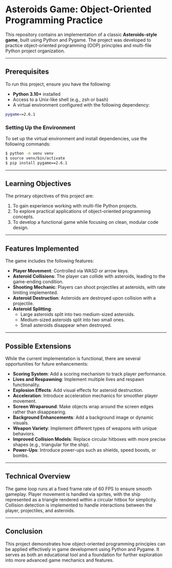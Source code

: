 # Asteroids Game: Object-Oriented Programming Practice

This repository contains an implementation of a classic **Asteroids-style game**, built using Python and Pygame. The project was developed to practice object-oriented programming (OOP) principles and multi-file Python project organization.

---

## Prerequisites

To run this project, ensure you have the following:
- **Python 3.10+** installed
- Access to a Unix-like shell (e.g., zsh or bash)
- A virtual environment configured with the following dependency:
  
```bash
pygame==2.6.1
```

### Setting Up the Environment

To set up the virtual environment and install dependencies, use the following commands:
```bash
$ python -m venv venv
$ source venv/bin/activate
$ pip install pygame==2.6.1
```

---

## Learning Objectives

The primary objectives of this project are:
1. To gain experience working with multi-file Python projects.
2. To explore practical applications of object-oriented programming concepts.
3. To develop a functional game while focusing on clean, modular code design.

---

## Features Implemented

The game includes the following features:
- **Player Movement**: Controlled via WASD or arrow keys.
- **Asteroid Collisions**: The player can collide with asteroids, leading to the game-ending condition.
- **Shooting Mechanic**: Players can shoot projectiles at asteroids, with rate limiting implemented.
- **Asteroid Destruction**: Asteroids are destroyed upon collision with a projectile.
- **Asteroid Splitting**:
  - Large asteroids split into two medium-sized asteroids.
  - Medium-sized asteroids split into two small ones.
  - Small asteroids disappear when destroyed.

---

## Possible Extensions

While the current implementation is functional, there are several opportunities for future enhancements:
- **Scoring System**: Add a scoring mechanism to track player performance.
- **Lives and Respawning**: Implement multiple lives and respawn functionality.
- **Explosion Effects**: Add visual effects for asteroid destruction.
- **Acceleration**: Introduce acceleration mechanics for smoother player movement.
- **Screen Wraparound**: Make objects wrap around the screen edges rather than disappearing.
- **Background Enhancements**: Add a background image or dynamic visuals.
- **Weapon Variety**: Implement different types of weapons with unique behaviors.
- **Improved Collision Models**: Replace circular hitboxes with more precise shapes (e.g., triangular for the ship).
- **Power-Ups**: Introduce power-ups such as shields, speed boosts, or bombs.

---

## Technical Overview

The game loop runs at a fixed frame rate of 60 FPS to ensure smooth gameplay. Player movement is handled via sprites, with the ship represented as a triangle rendered within a circular hitbox for simplicity. Collision detection is implemented to handle interactions between the player, projectiles, and asteroids.

---

## Conclusion

This project demonstrates how object-oriented programming principles can be applied effectively in game development using Python and Pygame. It serves as both an educational tool and a foundation for further exploration into more advanced game mechanics and features. 
